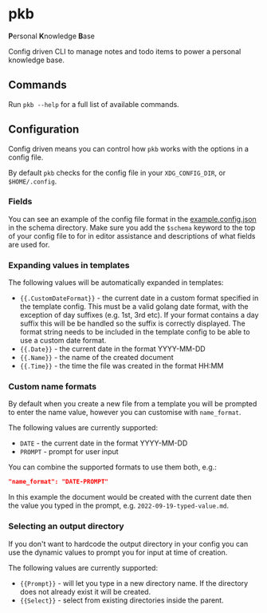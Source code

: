 # pkb

**P**ersonal **K**nowledge **B**ase

Config driven CLI to manage notes and todo items to power a personal knowledge base.

## Commands

Run `pkb --help` for a full list of available commands.

## Configuration

Config driven means you can control how `pkb` works with the options in a
config file.

By default `pkb` checks for the config file in your `XDG_CONFIG_DIR`, or
`$HOME/.config`.

### Fields

You can see an example of the config file format in the
[example.config.json](./schema/example.config.json) in the schema directory.
Make sure you add the `$schema` keyword to the top of your config file to
for in editor assistance and descriptions of what fields are used for.

### Expanding values in templates

The following values will be automatically expanded in templates:

- `{{.CustomDateFormat}}` - the current date in a custom format specified in the
template config. This must be a valid golang date format, with the exception
of day suffixes (e.g. 1st, 3rd etc). If your format contains a day suffix this
will be be handled so the suffix is correctly displayed. The format string needs
to be included in the template config to be able to use a custom date format.
- `{{.Date}}` - the current date in the format YYYY-MM-DD
- `{{.Name}}` - the name of the created document
- `{{.Time}}` - the time the file was created in the format HH:MM

### Custom name formats

By default when you create a new file from a template you will be prompted to
enter the name value, however you can customise with `name_format`.

The following values are currently supported:

- `DATE` - the current date in the format YYYY-MM-DD
- `PROMPT` - prompt for user input

You can combine the supported formats to use them both, e.g.:

```json
"name_format": "DATE-PROMPT"
```

In this example the document would be created with the current date then the
value you typed in the prompt, e.g. `2022-09-19-typed-value.md`.

### Selecting an output directory

If you don't want to hardcode the output directory in your config you can use
the dynamic values to prompt you for input at time of creation.

The following values are currently supported:

- `{{Prompt}}` - will let you type in a new directory name. If the directory
does not already exist it will be created.
- `{{Select}}` - select from existing directories inside the parent.
